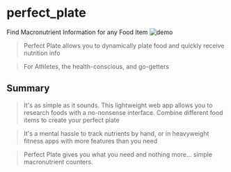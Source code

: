 # perfect_plate #
Find Macronutrient Information for any Food Item
![demo](https://media.giphy.com/media/3ohc1fswlK1sGvwvyo/giphy.gif)

  > Perfect Plate allows you to dynamically plate food and quickly receive nutrition info

  > For Athletes, the health-conscious, and go-getters

## Summary ##
  > It's as simple as it sounds. This lightweight web app allows you to research foods with a no-nonsense interface. Combine different food items to create your perfect plate

  > It's a mental hassle to track nutrients by hand, or in heavyweight fitness apps with more features than you need

  > Perfect Plate gives you what you need and nothing more... simple macronutrient counters.
